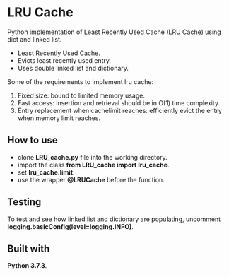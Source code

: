 # LRU Cache
Python implementation of Least Recently Used Cache (LRU Cache) using dict and linked list.
* Least Recently Used Cache.
* Evicts least recently used entry.
* Uses double linked list and dictionary.

Some of the requirements to implement lru cache:
1. Fixed size: bound to limited memory usage.
2. Fast access: insertion and retrieval should be in O(1) time complexity.
3. Entry replacement when cachelimit reaches: efficiently evict the entry when memory limit reaches.

## How to use
* clone **LRU_cache.py** file into the working directory.
* import the class **from LRU_cache import lru_cache**.
* set **lru_cache.limit**.
* use the wrapper **@LRUCache** before the function.

## Testing
To test and see how linked list and dictionary are populating, uncomment **logging.basicConfig(level=logging.INFO)**.

## Built with
**Python 3.7.3**.
